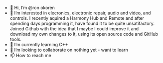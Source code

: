 - 👋 Hi, I’m @ron okoren
- 👀 I’m interested in elecronics, electronic repair, audio and video, and controls. I recently aquired a Harmony Hub and Remote and after spending days programming it, have found it to be quite unsatifactory. Joined Github with the idea that I maybe I could improve it and download my own changes to it, using its open source code and GitHub tools.
- 🌱 I’m currently learning C++
- 💞️ I’m looking to collaborate on nothing yet - want to learn
- 📫 How to reach me

<!---
ronokoren/ronokoren is a ✨ special ✨ repository because its `README.md` (this file) appears on your GitHub profile.
You can click the Preview link to take a look at your changes.
--->
